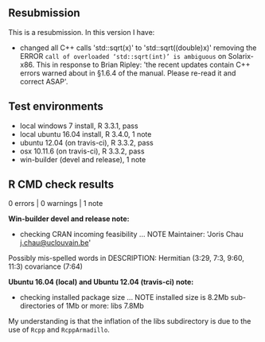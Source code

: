 ## Resubmission
This is a resubmission. In this version I have:

* changed all C++ calls 'std::sqrt(x)' to 'std::sqrt((double)x)' removing the ERROR `call of overloaded ‘std::sqrt(int)’ is ambiguous` on Solarix-x86. This in response to Brian Ripley: 'the recent updates contain C++ errors warned about in §1.6.4 of the manual. Please re-read it and correct ASAP'. 

## Test environments

* local windows 7 install, R 3.3.1, pass
* local ubuntu 16.04 install, R 3.4.0, 1 note
* ubuntu 12.04 (on travis-ci), R 3.3.2, pass
* osx 10.11.6 (on travis-ci), R 3.3.2, pass
* win-builder (devel and release), 1 note

## R CMD check results

0 errors | 0 warnings | 1 note

**Win-builder devel and release note:**

* checking CRAN incoming feasibility ... NOTE
Maintainer: 'Joris Chau <j.chau@uclouvain.be>'

Possibly mis-spelled words in DESCRIPTION:
  Hermitian (3:29, 7:3, 9:60, 11:3)
  covariance (7:64)

**Ubuntu 16.04 (local) and Ubuntu 12.04 (travis-ci) note:**

* checking installed package size ... NOTE
  installed size is  8.2Mb
  sub-directories of 1Mb or more:
    libs  7.8Mb
      
My understanding is that the inflation of the libs subdirectory is due to the use of `Rcpp` and `RcppArmadillo`. 


